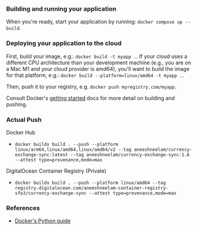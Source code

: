 ### Building and running your application

When you're ready, start your application by running:
`docker compose up --build`.

### Deploying your application to the cloud

First, build your image, e.g.: `docker build -t myapp .`.
If your cloud uses a different CPU architecture than your development
machine (e.g., you are on a Mac M1 and your cloud provider is amd64),
you'll want to build the image for that platform, e.g.:
`docker build --platform=linux/amd64 -t myapp .`.

Then, push it to your registry, e.g. `docker push myregistry.com/myapp`.

Consult Docker's [getting started](https://docs.docker.com/go/get-started-sharing/)
docs for more detail on building and pushing.

### Actual Push

Docker Hub

* `docker buildx build . --push --platform linux/arm64,linux/amd64,linux/amd64/v2 --tag aneeshneelam/currency-exchange-sync:latest --tag aneeshneelam/currency-exchange-sync:1.6 --attest type=provenance,mode=max`

DigitalOcean Container Registry (Private)

* `docker buildx build . --push --platform linux/amd64 --tag registry.digitalocean.com/aneeshneelam-container-registry-sfo3/currency-exchange-sync --attest type=provenance,mode=max`

### References

* [Docker's Python guide](https://docs.docker.com/language/python/)
